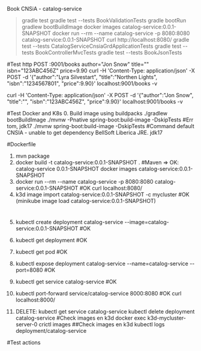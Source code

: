 Book CNSiA - catalog-service
> gradle test
> gradle test --tests BookValidationTests
> gradle bootRun
> gradlew bootBuildImage
> docker images catalog-service:0.0.1-SNAPSHOT
> docker run --rm --name catalog-service -p 8080:8080 catalog-service:0.0.1-SNAPSHOT
> curl http://localhost:8080/
> gradle test --tests CatalogServiceCnsiaGrdApplicationTests
> gradle test --tests BookControllerMvcTests
> gradle test --tests BookJsonTests


#Test 
http POST :9001/books author="Jon Snow" title="" isbn="123ABC456Z" price=9.90
curl -H 'Content-Type: application/json' -X POST -d '{"author":"Lyra Silvestart", "title":"Northen Lights", "isbn":"1234567801", "price":9.90}' localhost:9001/books -v

curl -H 'Content-Type: application/json' -X POST -d '{"author":"Jon Snow", "title":"", "isbn":"123ABC456Z", "price":9.90}' localhost:9001/books -v

#Test Docker and K8s
0. Build image using buildpacks
   ./gradlew bootBuildImage
   ./mvnw -Pnative spring-boot:build-image  -DskipTests #Err tom, jdk17
   ./mvnw spring-boot:build-image -DskipTests #Command default CNSIA - unable to get dependency BellSoft Liberica JRE. jdk17

#Dockerfile
1. mvn package
2. docker build -t catalog-service:0.0.1-SNAPSHOT . #Maven => OK: catalog-service  0.0.1-SNAPSHOT
   docker images catalog-service:0.0.1-SNAPSHOT
3. docker run --rm --name catalog-service -p 8080:8080 catalog-service:0.0.1-SNAPSHOT #OK curl localhost:8080/
4. k3d image import catalog-service:0.0.1-SNAPSHOT  -c mycluster #OK
   (minikube image load catalog-service:0.0.1-SNAPSHOT)
#
5. kubectl create deployment catalog-service --image=catalog-service:0.0.1-SNAPSHOT #OK
6. kubectl get deployment #OK
7. kubectl get pod #OK
8. kubectl expose deployment catalog-service --name=catalog-service --port=8080 #OK
9. kubectl get service catalog-service #OK
10. kubectl port-forward service/catalog-service 8000:8080 #OK curl localhost:8000/

12. DELETE: kubectl get service catalog-service
            kubectl delete deployment catalog-service
#Check images en k3d
docker exec k3d-mycluster-server-0 crictl images
##Check images en k3d
kubectl logs deployment/catalog-service

#Test actions
